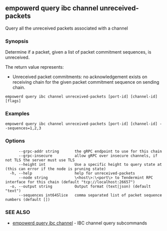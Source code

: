 ## empowerd query ibc channel unreceived-packets

Query all the unreceived packets associated with a channel

### Synopsis

Determine if a packet, given a list of packet commitment sequences, is unreceived.

The return value represents:
- Unreceived packet commitments: no acknowledgement exists on receiving chain for the given packet commitment sequence on sending chain.


```
empowerd query ibc channel unreceived-packets [port-id] [channel-id] [flags]
```

### Examples

```
empowerd query ibc channel unreceived-packets [port-id] [channel-id] --sequences=1,2,3
```

### Options

```
      --grpc-addr string       the gRPC endpoint to use for this chain
      --grpc-insecure          allow gRPC over insecure channels, if not TLS the server must use TLS
      --height int             Use a specific height to query state at (this can error if the node is pruning state)
  -h, --help                   help for unreceived-packets
      --node string            \<host\>:\<port\> to Tendermint RPC interface for this chain (default "tcp://localhost:26657")
  -o, --output string          Output format (text|json) (default "text")
      --sequences int64Slice   comma separated list of packet sequence numbers (default [])
```

### SEE ALSO

* [empowerd query ibc channel](empowerd_query_ibc_channel.md)	 - IBC channel query subcommands


